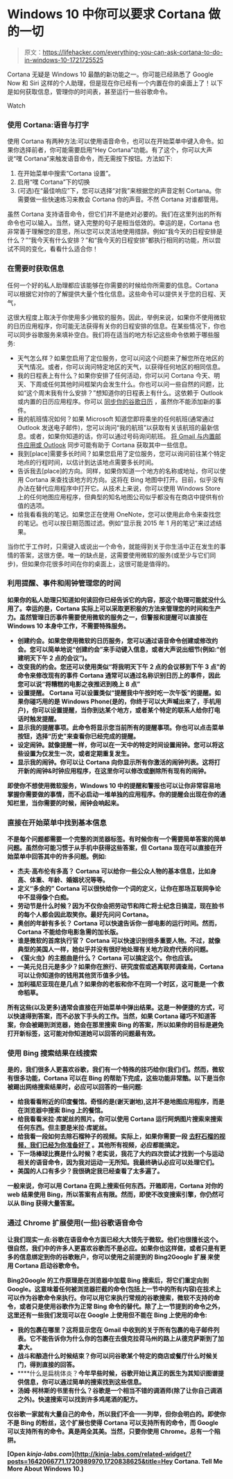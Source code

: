 # Windows 10 中你可以要求 Cortana 做的一切

> 原文：<https://lifehacker.com/everything-you-can-ask-cortana-to-do-in-windows-10-1721725525>

Cortana 无疑是 Windows 10 最酷的新功能之一。你可能已经熟悉了 Google Now 和 Siri 这样的个人助理，但是现在你已经有一个内置在你的桌面上了！以下是如何获取信息，管理你的时间表，甚至运行一些谷歌命令。

Watch

### **使用 Cortana:语音与打字**

使用 Cortana 有两种方法:可以使用语音命令，也可以在开始菜单中键入命令。如果你选择前者，你可能需要启用“Hey Cortana”功能。有了这个，你可以大声说“嘿 Cortana”来触发语音命令，而无需按下按钮。方法如下:

1.  在开始菜单中搜索“Cortana 设置”。
2.  启用“嘿 Cortana”下的切换
3.  (可选)在“最佳响应”下，您可以选择“对我”来根据您的声音定制 Cortana。你需要做一些快速练习来教会 Cortana 你的声音。不然 Cortana 对谁都管用。

虽然 Cortana 支持语音命令，但它们并不是绝对必要的。我们在这里列出的所有命令也可以输入。当然，键入完整的句子是相当低效的。幸运的是，Cortana 也非常善于理解您的意思，所以您可以灵活地使用措辞。例如“我今天的日程安排是什么？”“我今天有什么安排？”和“我今天的日程安排”都执行相同的功能，所以尝试不同的变化，看看什么适合你！

### **在需要时获取信息**

任何一个好的私人助理都应该能够在你需要的时候给你所需要的信息。Cortana 可以根据它对你的了解提供大量个性化信息。这些命令可以提供关于您的日程、天气，

这很大程度上取决于你使用多少微软的服务。因此，举例来说，如果你不使用微软的日历应用程序，你可能无法获得有关你的日程安排的信息。在某些情况下，你也可以同步谷歌服务来填补空白。我们将在适当的地方标记这些命令依赖于哪些服务:

*   天气怎么样？如果您启用了定位服务，您可以问这个问题来了解您所在地区的天气情况。或者，你可以询问特定地区的天气，以获得任何地区的相同信息。
*   我的日程表上有什么？如果你安排了任何活动，你可以问 Cortana 今天、明天、下周或任何其他时间框架内会发生什么。你也可以问一些自然的问题，比如“这个周末我有什么安排？”想知道你的日程表上有什么。这依赖于 Outlook 或内置的日历应用程序。你可以 [同步你的谷歌日历](http://www.makeuseof.com/tag/sync-google-calendar-appointments-windows-8/) ，虽然你不能添加新的事件。
*   我的航班情况如何？如果 Microsoft 知道您即将乘坐的任何航班(通常通过 Outlook 发送电子邮件)，您可以询问“我的航班”以获取有关该航班的最新信息。或者，如果你知道的话，你可以通过号码询问航班。 [将 Gmail 与内置邮件应用或 Outlook](http://windows.microsoft.com/en-us/windows-8/use-google-windows-8-rt) 同步可能有助于 Cortana 获取其中一些信息。
*   我到[place]需要多长时间？如果您启用了定位服务，您可以询问前往某个特定地点的行程时间，以估计到达该地点需要多长时间。
*   告诉我去[place]的方向。同样，如果你知道一个地方的名称或地址，你可以使用 Cortana 来查找该地方的方向。这将在 Bing 地图中打开。目前，似乎没有办法在替代应用程序中打开它。从技术上来说，你可以使用 Windows Store 上的任何地图应用程序，但典型的知名地图公司似乎都没有在商店中提供有价值的选项。
*   给我看看我的笔记。如果您正在使用 OneNote，您可以使用此命令来查找您的笔记。也可以按日期范围过滤。例如“显示我 2015 年 1 月的笔记”来过滤结果。

当你忙于工作时，只需键入或说出一个命令，就能得到关于你生活中正在发生的事情的答案，这很方便。唯一的缺点是，这需要使用微软的服务(或至少与它们同步)，但如果你花很多时间在你的桌面上，这很可能是值得的。

### **利用提醒、事件和闹钟**管理您的时间

**如果你的私人助理只知道如何读回你已经告诉它的内容，那这个助理可能就没什么用了。幸运的是，Cortana 实际上可以采取更积极的方法来管理您的时间和生产力。虽然管理日历事件需要使用微软的服务之一，但警报和提醒可以直接在 Windows 10 本身中工作，不需要特殊服务。**

*   **创建约会。如果您使用微软的日历服务，您可以通过语音命令创建或修改约会。您可以简单地说“创建约会”来手动键入信息，或者大声说出细节(例如:“创建明天下午 2 点的会议”)。**
*   **改变我的约会。您还可以使用类似“将我明天下午 2 点的会议移到下午 3 点”的命令来修改现有的事件 Cortana 通常可以通过名称识别日历上的事件，因此您可以说“将糟糕的电影之夜推迟到晚上 8 点”**
*   ****设置提醒。** Cortana 可以设置类似“提醒我中午按时吃一次午饭”的提醒。如果你碰巧用的是 Windows Phone(是的，你终于可以大声喊出来了，手机用户)，你可以设置提醒，当你到达某个地方，或者某个特定的联系人给你打电话时触发提醒。**
*   **显示我的提醒事项。此命令将显示您当前所有的提醒事项。你也可以点击菜单按钮，选择“历史”来查看你已经完成的提醒。**
*   **设定闹钟。就像提醒一样，你可以在一天中的特定时间设置闹钟。您可以将这些设置为仅发生一次，或者定期重复发生。**
*   **显示我的闹钟。你可以让 Cortana 向你显示所有你激活的闹钟列表。这将打开新的闹钟&时钟应用程序，在这里你可以修改或删除所有现有的闹钟。**

**即使你不想使用微软服务，Windows 10 中的提醒和警报也可以让你非常容易地掌握你需要做的事情，而不必启动一堆单独的应用程序。你的提醒会出现在你的通知栏里，当你需要的时候，闹钟会响起来。**

### ****直接在开始菜单中找到基本信息****

**不是每个问题都需要一个完整的浏览器标签。有时候你有一个需要简单答案的简单问题。虽然你可能习惯于从手机中获得这些答案，但 Cortana 现在可以直接在开始菜单中回答其中的许多问题。例如:**

*   **杰夫·高布伦有多高？ Cortana 可以给你一些公众人物的基本信息，比如身高、体重、年龄、婚姻状况等等。**
*   **定义“多余的” Cortana 可以很快给你一个词的定义，让你在那场互联网争论中不显得像个白痴。**
*   **劳动节是什么时候？因为不仅你会把劳动节和阵亡将士纪念日搞混，现在脸书的每个人都会因此取笑你。最好先问问 Cortana。**
*   **奥创的年龄有多长？ Cortana 可以快速告诉你一部电影的运行时间。然而，Cortana 不能给你电影急需的加长版。**
*   **谁是微软的首席执行官？ Cortana 可以快速识别很多重要人物。不过，就像典型的美国人一样，她似乎并没有很好地处理有关地方政府代表的问题。**
*   **《萤火虫》的主题曲是什么？ Cortana 可以搞定这个。你也应该。**
*   **一美元兑日元是多少？如果你在旅行、研究度假或逃离联邦调查局，Cortana 可以让你知道你的钱用其他货币值多少钱。**
*   **加利福尼亚现在是几点？如果你的老板和你不在同一个时区，这可能是一个救命稻草。**

**所有这些(以及更多)通常会直接在开始菜单中弹出结果。这是一种便捷的方式，可以快速得到答案，而不必放下手头的工作。当然，如果 Cortana 碰巧不知道答案，你会被踢到浏览器，她会在那里搜索 Bing 的答案，所以如果你的目标是避免打开新标签，这可能对你知道她可以回答的问题最有效。**

### ****使用 Bing 搜索结果在线搜索****

**是的，我们很多人更喜欢谷歌，我们有一个特殊的技巧给你(我们)们。然而，微软有很多功能，Cortana 可以在 Bing 的帮助下完成，这些功能非常酷。以下是当你被踢出网络搜索结果时，必应可以回答的一些问题:**

*   **给我看看附近的印度餐馆。奇怪的是(谢天谢地),这并不是地图应用程序，而是在浏览器中搜索 Bing 上的餐馆。**
*   **给我看看米拉·库妮丝的照片。你可以使用 Cortana 运行阿炳图片搜索来搜索任何东西。但主要是米拉·库妮丝。**
*   **给我看一段如何去除石榴种子的视频。实际上，如果你需要一段 [去籽石榴](http://i.imgur.com/XzC4iCX.gif)[的视频，我们已经为你准备好了](http://lifehacker.com/deseed-a-pomegranate-in-10-seconds-using-a-wooden-spoon-5895852) 。其他所有视频，必应都能搞定。**
*   **下一场棒球比赛是什么时候？老实说，我花了大约四次尝试才找到一个与运动相关的语音命令，因为我对运动一无所知。我最终确认必应可以处理它们。**
*   **美国的人口有多少？我很确定我已经查看了太多遍了。**

**一般来说，你可以用 Cortana 在网上搜索任何东西。开箱即用，Cortana 对你的 web 结果使用 Bing，所以答案有点有限。然而，即使不改变搜索引擎，你仍然可以从 Bing 获得大量答案。**

### **通过 Chrome 扩展使用(一些)谷歌语音命令**

**让我们现实一点:谷歌在语音命令方面已经大大领先于微软。他们也很擅长这个。很自然，我们中的许多人更喜欢谷歌而不是必应。如果你也这样做，或者只是有更多的信息绑定到你的谷歌账户，你可以使用之前提到的 Bing2Google 扩展 来使用 Cortana 启动谷歌命令。**

**Bing2Google 的工作原理是在浏览器中加载 Bing 搜索后，将它们重定向到 Google。这意味着任何被浏览器拦截的命令(包括上一节中的所有内容)在技术上可以作为谷歌命令来执行。你可以用它来执行常规的谷歌搜索，微软不支持的命令，或者只是使用谷歌作为正常 Bing 命令的替代。除了上一节提到的命令之外，这里还有一些我们发现可以在 Google 上使用但不能在 Bing 上使用的命令:**

*   **我的包裹在哪里？这将显示您在 Gmail 中收到的关于所有包裹的电子邮件列表。它不能告诉你为什么你的包裹在去俄克拉荷马州的路上从德克萨斯到了加拿大。**
*   **战斗和酿造什么时候结束？你可以问谷歌某个特定的商店或餐厅什么时候关门，得到直接的回答。**
*   ****什么是扁桃体炎？**今年早些时候，谷歌开始让真正的医生为其知识图谱提供信息，你可以通过简单的搜索找到这些信息。**
*   **汤姆·柯林斯的书里有什么？谷歌是一个相当不错的调酒师(除了让你自己调酒之外)。快速搜索可以找到许多鸡尾酒的配方。**

**仅谷歌一家就有大量自己的命令，所以我们不会一一列举，但你会明白的。即使你不是 Bing 的粉丝，这个扩展也使得 Cortana 可以支持所有的命令，而 Google 可以支持所有的命令。真是两全其美。当然，只要你使用 Chrome。总有一个陷阱。**

**[Open *kinja-labs.com*](http://kinja-labs.com/related-widget/?posts=1642066771,1720989970,1720838625&title=Hey Cortana. Tell Me More About Windows 10.)**